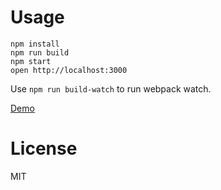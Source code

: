 Usage
=====

```
npm install
npm run build
npm start
open http://localhost:3000
```

Use `npm run build-watch` to run webpack watch.

[Demo](https://nodejs-express-react-socket-io.herokuapp.com/)

License
=======

MIT
